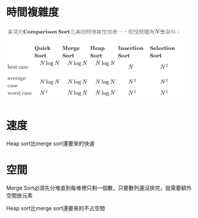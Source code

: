 # 時間複雜度
<img src='img/sort time.jpg' height=200 weight=200>

# 速度
Heap sort比merge sort還要來的快速

# 空間

Merge Sort必須先分堆直到每堆裡只剩一個數，只要數列還沒排完，就需要額外空間放元素

Heap sort比merge sort還要來的不占空間

